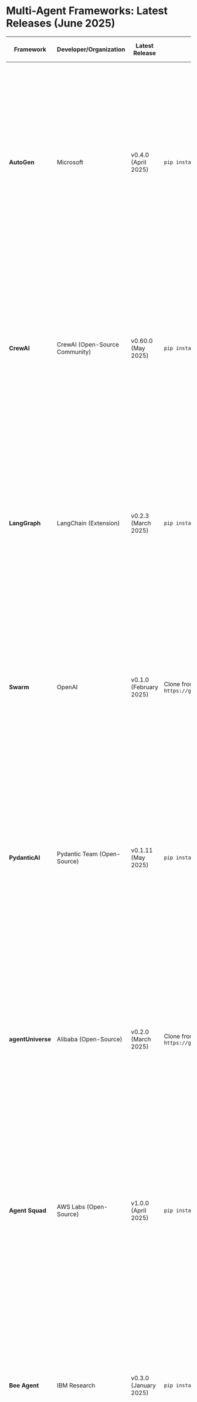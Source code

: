 # Multi-Agent Frameworks: Latest Releases (June 2025)

| Framework       | Developer/Organization            | Latest Release                     | Package Installation               | Documentation Link                                                                 | Overall Review (Multi-Agent Focus)                                                                 |
|-----------------|-----------------------------------|------------------------------------|------------------------------------|-----------------------------------------------------------------------------------|---------------------------------------------------------------------------------------------------|
| **AutoGen**     | Microsoft                        | v0.4.0 (April 2025)                | `pip install pyautogen`            | [AutoGen Docs](https://microsoft.github.io/autogen/)                              | **Strengths**: Leading framework with robust task delegation and scalability. AutoGen Studio v2.0 (Dec 2024) enhances no-code workflows. 40,000+ GitHub stars, trusted for enterprise IT automation. **Weaknesses**: Complex for simple setups, steeper learning curve. **Use Cases**: IT orchestration, multi-agent support systems. |
| **CrewAI**      | CrewAI (Open-Source Community)   | v0.60.0 (May 2025)                 | `pip install crewai`               | [CrewAI Docs](https://docs.crew.ai/)                                              | **Strengths**: Role-based collaboration with 700+ app integrations. Supports LLMs like Claude, GPT, Gemini. Enhanced with Amazon Bedrock (Mar 2025). Trusted by Oracle, Deloitte. **Weaknesses**: Debugging challenges in complex interactions. **Use Cases**: Stock analysis, collaborative support. |
| **LangGraph**   | LangChain (Extension)            | v0.2.3 (March 2025)                | `pip install langgraph`            | [LangGraph Docs](https://langchain-ai.github.io/langgraph/)                       | **Strengths**: Graph-based stateful workflows for dynamic coordination. Production-ready for multi-turn interactions. Integrates with LangChain’s ecosystem. **Weaknesses**: Requires graph theory knowledge, less mature than AutoGen. **Use Cases**: Complex workflows, personalized assistants. |
| **Swarm**       | OpenAI                           | v0.1.0 (February 2025)             | Clone from GitHub: `git clone https://github.com/openai/swarm` | [Swarm README](https://github.com/openai/swarm)                                   | **Strengths**: Lightweight, ergonomic for real-time orchestration. Educational focus, customizable for scalability. **Weaknesses**: Lacks long-term memory, experimental with limited adoption. **Use Cases**: Real-time task coordination, manufacturing optimization. |
| **PydanticAI**  | Pydantic Team (Open-Source)      | v0.1.11 (May 2025)                 | `pip install pydantic-ai`          | [PydanticAI Docs](https://docs.pydantic.ai/)                                      | **Strengths**: Model-agnostic (supports OpenAI, Anthropic, Gemini, etc.) with type-safe workflows via `pydantic-graph`. Logfire debugging enhances transparency. 9,300+ GitHub stars, growing fast. **Weaknesses**: Beta-stage, multi-agent features less mature. **Use Cases**: Multi-agent chatbots, SQL code generation. |
| **agentUniverse**| Alibaba (Open-Source)            | v0.2.0 (March 2025)                | Clone from GitHub: `git clone https://github.com/alibaba/agentUniverse` | [agentUniverse README](https://github.com/alibaba/agentUniverse)                  | **Strengths**: LLM-based with extensible agent-building capabilities. Supports flexible multi-agent interactions, gaining traction in research. **Weaknesses**: Limited documentation, smaller community (5,000+ GitHub stars). **Use Cases**: Research-oriented systems, task automation. |
| **Agent Squad** | AWS Labs (Open-Source)           | v1.0.0 (April 2025)                | `pip install agent-squad`          | [Agent Squad README](https://github.com/awslabs/agent-squad)                      | **Strengths**: Flexible for complex conversations, with intelligent query routing. Integrates with AWS services for scalability. Ideal for enterprise setups. **Weaknesses**: AWS-centric, less versatile for non-AWS environments. **Use Cases**: Customer service automation, enterprise chatbots. |
| **Bee Agent**   | IBM Research                     | v0.3.0 (January 2025)              | `pip install bee-agent-framework`  | [Bee Agent Docs](https://ibm.github.io/bee-agent-framework/)                      | **Strengths**: Simple framework for LLM-driven agents on watsonx.ai. Supports multi-agent workflows with tool integration. **Weaknesses**: Niche focus on IBM’s ecosystem, limited adoption (2,000+ GitHub stars). **Use Cases**: Research, enterprise automation in IBM environments. |

## Notes
- **Package Installation**: Most frameworks are available via `pip`. Swarm and agentUniverse require GitHub cloning as they lack PyPI packages (based on typical open-source patterns). Verify package names on PyPI or GitHub for the latest setup instructions.
- **Documentation Links**: Links point to official documentation or GitHub READMEs where dedicated docs are unavailable (e.g., Swarm, agentUniverse). URLs are current as of June 2025.
- **Canvas Use**: Save as `MultiAgentFrameworks.md` in Obsidian or similar tools. Link frameworks (e.g., `[[AutoGen]]`) to detailed `.md` files for canvas visualization, or embed the table as a node.
 **Verification**: Check GitHub repositories for the latest package versions or setup steps, especially for agentUniverse and Swarm, which may evolve rapidly.
```
